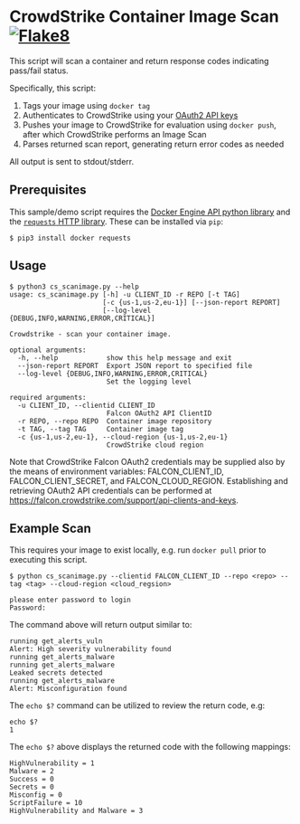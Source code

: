 # CrowdStrike Container Image Scan [![Flake8](https://github.com/CrowdStrike/container-image-scan/actions/workflows/linting.yml/badge.svg)](https://github.com/CrowdStrike/container-image-scan/actions/workflows/linting.yml)

This script will scan a container and return response codes indicating pass/fail status.

Specifically, this script:
1. Tags your image using ``docker tag``
2. Authenticates to CrowdStrike using your [OAuth2 API keys](https://falcon.crowdstrike.com/support/api-clients-and-keys)
3. Pushes your image to CrowdStrike for evaluation using ``docker push``, after which CrowdStrike performs an Image Scan
4. Parses returned scan report, generating return error codes as needed

All output is sent to stdout/stderr.


## Prerequisites
This sample/demo script requires the [Docker Engine API python library](https://pypi.org/project/docker/) and the [``requests`` HTTP library](https://pypi.org/project/requests/). These can be installed via ``pip``:

```shell
$ pip3 install docker requests
```

## Usage
```shell
$ python3 cs_scanimage.py --help
usage: cs_scanimage.py [-h] -u CLIENT_ID -r REPO [-t TAG]
                       [-c {us-1,us-2,eu-1}] [--json-report REPORT]
                       [--log-level {DEBUG,INFO,WARNING,ERROR,CRITICAL}]

Crowdstrike - scan your container image.

optional arguments:
  -h, --help            show this help message and exit
  --json-report REPORT  Export JSON report to specified file
  --log-level {DEBUG,INFO,WARNING,ERROR,CRITICAL}
                        Set the logging level

required arguments:
  -u CLIENT_ID, --clientid CLIENT_ID
                        Falcon OAuth2 API ClientID
  -r REPO, --repo REPO  Container image repository
  -t TAG, --tag TAG     Container image tag
  -c {us-1,us-2,eu-1}, --cloud-region {us-1,us-2,eu-1}
                        CrowdStrike cloud region
```

Note that CrowdStrike Falcon OAuth2 credentials may be supplied also by the means of environment variables: FALCON_CLIENT_ID, FALCON_CLIENT_SECRET, and FALCON_CLOUD_REGION. Establishing and retrieving OAuth2 API credentials can be performed at https://falcon.crowdstrike.com/support/api-clients-and-keys.

## Example Scan
This requires your image to exist locally, e.g. run ``docker pull`` prior to executing this script.

```shell
$ python cs_scanimage.py --clientid FALCON_CLIENT_ID --repo <repo> --tag <tag> --cloud-region <cloud_regsion>

please enter password to login
Password:
```

The command above will return output similar to:

```shell
running get_alerts_vuln
Alert: High severity vulnerability found
running get_alerts_malware
running get_alerts_malware
Leaked secrets detected
running get_alerts_malware
Alert: Misconfiguration found
```

The ```echo $?``` command can be utilized to review the return code, e.g:
```shell 
echo $?
1
```

The ```echo $?``` above displays the returned code with the following mappings:
```shell
HighVulnerability = 1
Malware = 2
Success = 0
Secrets = 0
Misconfig = 0
ScriptFailure = 10
HighVulnerability and Malware = 3
```
